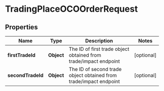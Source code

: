 

# TradingPlaceOCOOrderRequest


## Properties

| Name | Type | Description | Notes |
|------------ | ------------- | ------------- | -------------|
|**firstTradeId** | **Object** | The ID of first trade object obtained from trade/impact endpoint |  [optional] |
|**secondTradeId** | **Object** | The ID of second trade object obtained from trade/impact endpoint |  [optional] |



